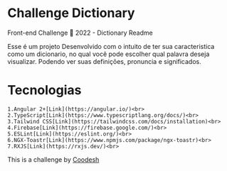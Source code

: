 # Challenge Dictionary
Front-end Challenge 🏅 2022 - Dictionary Readme


Esse é um projeto Desenvolvido com o intuito de ter sua caracteristica como um dicionario, no qual você pode escolher qual palavra deseja visualizar. Podendo ver suas definições, pronuncia e significados. 

# Tecnologias

    1.Angular 2+[Link](https://angular.io/)<br>
    2.TypeScript[Link](https://www.typescriptlang.org/docs/)<br>
    3.Tailwind CSS[Link](https://tailwindcss.com/docs/installation)<br>
    4.Firebase[Link](https://firebase.google.com/)<br>
    5.ESLint[Link](https://eslint.org/)<br>
    6.NGX-Toastr[Link](https://www.npmjs.com/package/ngx-toastr)<br>
    7.RXJS[Link](https://rxjs.dev/)<br>









This is a challenge by [Coodesh](https://coodesh.com/)